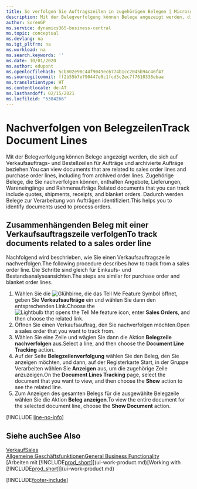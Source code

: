 ```yaml
---
title: So verfolgen Sie Auftragszeilen in zugehörigen Belegen | Microsoft Docs
description: Mit der Belegverfolgung können Belege angezeigt werden, die sich auf Verkaufsauftrags- und Bestellzeilen für Aufträge und archivierte Aufträge beziehen. Zugehörige Belege, die Sie nachverfolgen können, enthalten Angebote, Lieferungen, Wareneingänge und Rahmenaufträge. Dadurch werden Belege zur Verarbeitung von Aufträgen identifiziert.
author: SorenGP
ms.service: dynamics365-business-central
ms.topic: conceptual
ms.devlang: na
ms.tgt_pltfrm: na
ms.workload: na
ms.search.keywords: ''
ms.date: 10/01/2020
ms.author: edupont
ms.openlocfilehash: 5cb802e98c44f9049ec6774b1cc2045b94c46f47
ms.sourcegitcommit: ff2b55b7e790447e0c1fcd5c2ec7f7610338ebaa
ms.translationtype: HT
ms.contentlocale: de-AT
ms.lasthandoff: 02/15/2021
ms.locfileid: "5384266"
---
```

# <a name="track-document-lines"></a><span data-ttu-id="3b83c-105">Nachverfolgen von Belegzeilen</span><span class="sxs-lookup"><span data-stu-id="3b83c-105">Track Document Lines</span></span>
<span data-ttu-id="3b83c-106">Mit der Belegverfolgung können Belege angezeigt werden, die sich auf Verkaufsauftrags- und Bestellzeilen für Aufträge und archivierte Aufträge beziehen.</span><span class="sxs-lookup"><span data-stu-id="3b83c-106">You can view documents that are related to sales order lines and purchase order lines, including from archived order lines.</span></span> <span data-ttu-id="3b83c-107">Zugehörige Belege, die Sie nachverfolgen können, enthalten Angebote, Lieferungen, Wareneingänge und Rahmenaufträge.</span><span class="sxs-lookup"><span data-stu-id="3b83c-107">Related documents that you can track include quotes, shipments, receipts, and blanket orders.</span></span> <span data-ttu-id="3b83c-108">Dadurch werden Belege zur Verarbeitung von Aufträgen identifiziert.</span><span class="sxs-lookup"><span data-stu-id="3b83c-108">This helps you to identify documents used to process orders.</span></span>  

## <a name="to-track-documents-related-to-a-sales-order-line"></a><span data-ttu-id="3b83c-109">Zusammenhängenden Beleg mit einer Verkaufsauftragszeile verfolgen</span><span class="sxs-lookup"><span data-stu-id="3b83c-109">To track documents related to a sales order line</span></span>
<span data-ttu-id="3b83c-110">Nachfolgend wird beschrieben, wie Sie einen Verkaufsauftragszeile nachverfolgen.</span><span class="sxs-lookup"><span data-stu-id="3b83c-110">The following procedure describes how to track from a sales order line.</span></span> <span data-ttu-id="3b83c-111">Die Schritte sind gleich für Einkaufs- und Bestandsanalyseansichten.</span><span class="sxs-lookup"><span data-stu-id="3b83c-111">The steps are similar for purchase order and blanket order lines.</span></span>

1.  <span data-ttu-id="3b83c-112">Wählen Sie die ![Glühbirne, die das Tell Me Feature](media/ui-search/search_small.png "Tell Me-Funktion") Symbol öffnet, geben Sie **Verkaufsaufträge** ein und wählen Sie dann den entsprechenden Link.</span><span class="sxs-lookup"><span data-stu-id="3b83c-112">Choose the ![Lightbulb that opens the Tell Me feature](media/ui-search/search_small.png "Tell me what you want to do") icon, enter **Sales Orders**, and then choose the related link.</span></span>  
2.  <span data-ttu-id="3b83c-113">Öffnen Sie einen Verkaufsauftrag, den Sie nachverfolgen möchten.</span><span class="sxs-lookup"><span data-stu-id="3b83c-113">Open a sales order that you want to track from.</span></span>  
3.  <span data-ttu-id="3b83c-114">Wählen Sie eine Zeile und wäglen Sie dann die Aktion **Belegzeile nachverfolgen** aus.</span><span class="sxs-lookup"><span data-stu-id="3b83c-114">Select a line, and then choose the **Document Line Tracking** action.</span></span>
4. <span data-ttu-id="3b83c-115">Auf der Seite **Belegzeilenverfolgung** wählen Sie den Beleg, den Sie anzeigen möchten, und dann, auf der Registerkarte Start, in der Gruppe Verarbeiten wählen Sie **Anzeigen** aus, um die zugehörige Zeile anzuzeigen.</span><span class="sxs-lookup"><span data-stu-id="3b83c-115">On the **Document Lines Tracking** page, select the document that you want to view, and then choose the **Show** action to see the related line.</span></span>
5. <span data-ttu-id="3b83c-116">Zum Anzeigen des gesamten Belegs für die ausgewählte Belegzeile wählen Sie die Aktion **Beleg anzeigen**.</span><span class="sxs-lookup"><span data-stu-id="3b83c-116">To view the entire document for the selected document line, choose the **Show Document** action.</span></span>

[!INCLUDE [line-no-info](includes/line-no-info.md)]

## <a name="see-also"></a><span data-ttu-id="3b83c-117">Siehe auch</span><span class="sxs-lookup"><span data-stu-id="3b83c-117">See Also</span></span>
[<span data-ttu-id="3b83c-118">Verkauf</span><span class="sxs-lookup"><span data-stu-id="3b83c-118">Sales</span></span>](sales-manage-sales.md)  
[<span data-ttu-id="3b83c-119">Allgemeine Geschäftsfunktionen</span><span class="sxs-lookup"><span data-stu-id="3b83c-119">General Business Functionality</span></span>](ui-across-business-areas.md)  
<span data-ttu-id="3b83c-120">[Arbeiten mit [!INCLUDE[prod_short](includes/prod_short.md)]](ui-work-product.md)</span><span class="sxs-lookup"><span data-stu-id="3b83c-120">[Working with [!INCLUDE[prod_short](includes/prod_short.md)]](ui-work-product.md)</span></span>


[!INCLUDE[footer-include](includes/footer-banner.md)]